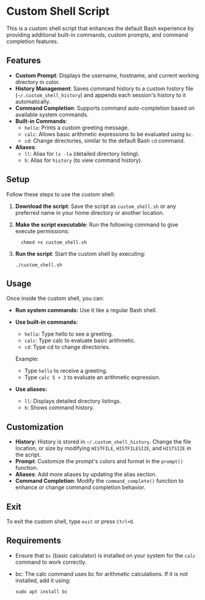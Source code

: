 # Custom Shell Script

This is a custom shell script that enhances the default Bash experience by providing additional built-in commands, custom prompts, and command completion features.

## Features

- **Custom Prompt**: Displays the username, hostname, and current working directory in color.
- **History Management**: Saves command history to a custom history file (`~/.custom_shell_history`) and appends each session's history to it automatically.
- **Command Completion**: Supports command auto-completion based on available system commands.
- **Built-in Commands**:
  - `hello`: Prints a custom greeting message.
  - `calc`: Allows basic arithmetic expressions to be evaluated using `bc`.
  - `cd`: Change directories, similar to the default Bash `cd` command.
- **Aliases**:
  - `ll`: Alias for `ls -la` (detailed directory listing).
  - `h`: Alias for `history` (to view command history).

## Setup

Follow these steps to use the custom shell:

1. **Download the script**: Save the script as `custom_shell.sh` or any preferred name in your home directory or another location.
   
2. **Make the script executable**: Run the following command to give execute permissions:
   
         chmod +x custom_shell.sh
  
 3. **Run the script**: Start the custom shell by executing:
 
        ./custom_shell.sh
  
## Usage

Once inside the custom shell, you can:

- **Run system commands:** Use it like a regular Bash shell.

- **Use built-in commands:**
    - `hello`: Type hello to see a greeting.
    - `calc`: Type calc <expression> to evaluate basic arithmetic.
    - `cd`: Type cd <directory> to change directories.

    Example:
     - Type `hello` to receive a greeting.
     - Type `calc 5 + 3` to evaluate an arithmetic expression.  

- **Use aliases:**
    - `ll`: Displays detailed directory listings.
    - `h`: Shows command history.

## Customization

 - **History**: History is stored in `~/.custom_shell_history`. Change the file location, or size by modifying `HISTFILE`, `HISTFILESIZE`, and `HISTSIZE` in the script.
 - **Prompt**: Customize the prompt's colors and format in the `prompt()` function.
 - **Aliases**: Add more aliases by updating the alias section.
 - **Command Completion**: Modify the `command_complete()` function to enhance or change command completion behavior.

## Exit

To exit the custom shell, type `exit` or press `Ctrl+D`.

## Requirements
  - Ensure that `bc` (basic calculator) is installed on your system for the `calc` command to work correctly.
  - bc: The calc command uses bc for arithmetic calculations. If it is not installed, add it using:

        sudo apt install bc
